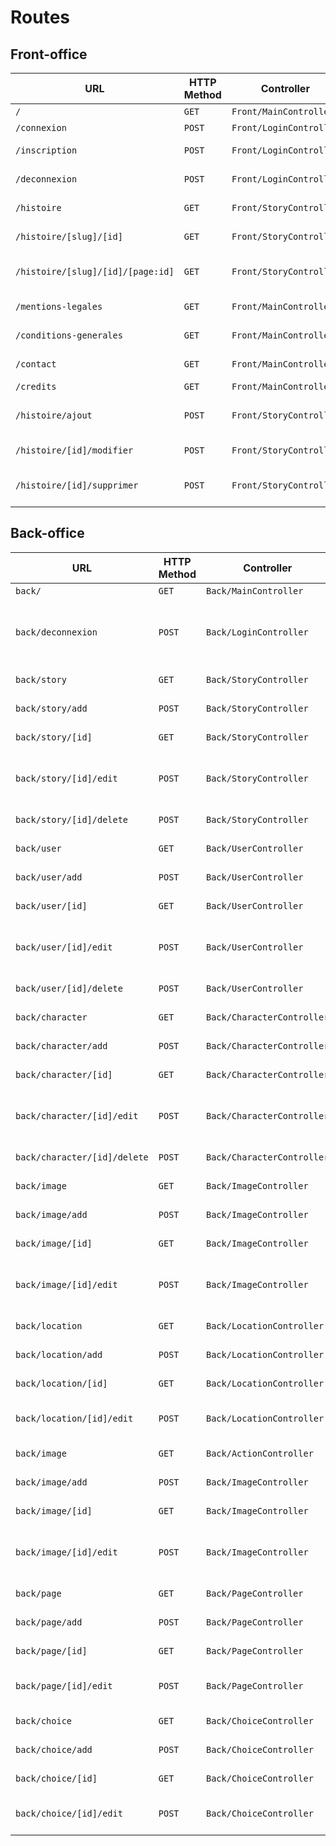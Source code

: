 # Routes

## Front-office

| URL                            | HTTP Method | Controller              | Method       | Title                  | Content            | Comment |
| ------------------------------ | ----------- | ----------------------- | ------------ | ---------------------- | ------------------ | ------- |
| `/`                            | `GET`       | `Front/MainController`  | `home`       | Accueil                | homepage           | -       |
| `/connexion`                   | `POST`      | `Front/LoginController` | `login`      | Connexion              | login page         | -       |
| `/inscription`                 | `POST`      | `Front/LoginController` | `sign-in`    | Inscription            | sign-in page       | -       |
| `/deconnexion`                 | `POST`      | `Front/LoginController` | `logout`     | -                      | logout page        | -       |
| `/histoire`                   | `GET`       | `Front/StoryController` | `list`       | Les histoires          | story list         | -       |
| `/histoire/[slug]/[id]`       | `GET`       | `Front/StoryController` | `show`       | [Nom de l'histoire]    | story page         | -       |
| `/histoire/[slug]/[id]/[page:id]` | `GET`       | `Front/StoryController` | `play`       | [Nom de l'histoire]    | story page game    | -       |
| `/mentions-legales`            | `GET`       | `Front/MainController`  | `legals`     | Mentions légales       | legals mentions    | -       |
| `/conditions-generales`        | `GET`       | `Front/MainController`  | `conditions` | Conditions générales   | general conditions | -       |
| `/contact`                     | `GET`       | `Front/MainController`  | `contact`    | Nous contacter         | contact            | -       |
| `/credits`                     | `GET`       | `Front/MainController`  | `credit`     | Crédits                | credits            | -       |
| `/histoire/ajout`              | `POST`      | `Front/StoryController` | `add`        | Ajouter une histoire   | add a story        | V2      |
| `/histoire/[id]/modifier`      | `POST`      | `Front/StoryController` | `edit`       | Editer une histoire    | edit a story       | V2      |
| `/histoire/[id]/supprimer`     | `POST`      | `Front/StoryController` | `delete`     | Supprimer une histoire | delete a story     | V2      |

## Back-office

| URL                          | HTTP Method | Controller                 | Method   | Title                                        | Content            | Comment                                            |
| ---------------------------- | ----------- | -------------------------- | -------- | -------------------------------------------- | ------------------ | -------------------------------------------------- |
| `back/`                      | `GET`       | `Back/MainController`      | `home`   | Accueil                                      | story list         | -                                                  |
| `back/deconnexion`           | `POST`      | `Back/LoginController`     | `logout` | -                                            | logout page        | A préciser sur le lien back/front si projet séparé |
| `back/story`                 | `GET`       | `Back/StoryController`     | `list`   | Liste des histoires                          | story list         | -                                                  |
| `back/story/add`             | `POST`      | `Back/StoryController`     | `add`    | Ajouter une histoire                         | add a game         | -                                                  |
| `back/story/[id]`            | `GET`       | `Back/StoryController`     | `show`   | [nom de l'histoire]                          | story page         | -                                                  |
| `back/story/[id]/edit`       | `POST`      | `Back/StoryController`     | `edit`   | Editer l'histoire [nom de l'histoire]        | edit a game        | -                                                  |
| `back/story/[id]/delete`     | `POST`      | `Back/StoryController`     | `delete` | -                                            | delete a game      | -                                                  |
| `back/user`                  | `GET`       | `Back/UserController`      | `list`   | Liste des utilisateurs                       | user list          | -                                                  |
| `back/user/add`              | `POST`      | `Back/UserController`      | `add`    | Ajouter un utilisateur                       | add a user         | -                                                  |
| `back/user/[id]`             | `GET`       | `Back/UserController`      | `show`   | [nom de l'utilisateur]                       | user page          | -                                                  |
| `back/user/[id]/edit`        | `POST`      | `Back/UserController`      | `edit`   | Editer un utilisateur [nom de l'utilisateur] | edit a user        | -                                                  |
| `back/user/[id]/delete`      | `POST`      | `Back/UserController`      | `delete` | -                                            | delete a user      | -                                                  |
| `back/character`             | `GET`       | `Back/CharacterController` | `list`   | Liste des personnages                        | character list     | -                                                  |
| `back/character/add`         | `POST`      | `Back/CharacterController` | `add`    | Ajouter un personnage                        | add a character    | -                                                  |
| `back/character/[id]`        | `GET`       | `Back/CharacterController` | `show`   | [nom du personnage]                          | character page     | -                                                  |
| `back/character/[id]/edit`   | `POST`      | `Back/CharacterController` | `edit`   | Editer un personnage [nom du personnage]     | edit a character   | -                                                  |
| `back/character/[id]/delete` | `POST`      | `Back/CharacterController` | `delete` | -                                            | delete a character | -                                                |
| `back/image`                 | `GET`       | `Back/ImageController`     | `list`   | Liste des images                             | user list          | -                                                  |
| `back/image/add`             | `POST`      | `Back/ImageController`     | `add`    | Ajouter une image                            | add an image       | -                                                  |
| `back/image/[id]`            | `GET`       | `Back/ImageController`     | `show`   | [nom de l'image]                             | image page         | -                                                  |
| `back/image/[id]/edit`       | `POST`      | `Back/ImageController`     | `edit`   | Editer une image [nom de l'utilisateur]      | edit an image      | -                                                  |
| `back/location`              | `GET`       | `Back/LocationController`  | `list`   | Liste des lieux                              | Location list      | -                                                  |
| `back/location/add`          | `POST`      | `Back/LocationController`  | `add`    | Ajouter un lieu                              | add an location    | -                                                  |
| `back/location/[id]`         | `GET`       | `Back/LocationController`  | `show`   | [nom du lieu]                                | location page      | -                                                  |
| `back/location/[id]/edit`    | `POST`      | `Back/LocationController`  | `edit`   | Editer un lieu [nom du lieu]                 | edit an location   | - |
| `back/image`                 | `GET`       | `Back/ActionController`     | `list`   | Liste des images                             | user list          | -                                                  |
| `back/image/add`             | `POST`      | `Back/ImageController`     | `add`    | Ajouter une image                            | add an image       | -                                                  |
| `back/image/[id]`            | `GET`       | `Back/ImageController`     | `show`   | [nom de l'image]                             | image page         | -                                                  |
| `back/image/[id]/edit`       | `POST`      | `Back/ImageController`     | `edit`   | Editer une image [nom de l'utilisateur]      | edit an image      | -                                                  |
| `back/page`              | `GET`       | `Back/PageController`  | `list`   | Liste des pages                              | page list      | -                                                  |
| `back/page/add`          | `POST`      | `Back/PageController`  | `add`    | Ajouter une page                              | add an page    | -                                                  |
| `back/page/[id]`         | `GET`       | `Back/PageController`  | `show`   | [nom de la page]                                | page page      | -                                                  |
| `back/page/[id]/edit`    | `POST`      | `Back/PageController`  | `edit`   | Editer une page [nom de la page]                 | edit an page   |                                                  |
| `back/choice`              | `GET`       | `Back/ChoiceController`  | `list`   | Liste des choix                              | choice list      | -                                                  |
| `back/choice/add`          | `POST`      | `Back/ChoiceController`  | `add`    | Ajouter un choix                              | add an choice    | -                                                  |
| `back/choice/[id]`         | `GET`       | `Back/ChoiceController`  | `show`   | [nom du choix]                                | choice page      | -                                                  |
| `back/choice/[id]/edit`    | `POST`      | `Back/ChoiceController`  | `edit`   | Editer un choix [nom du choix]                 | edit an choice   |
